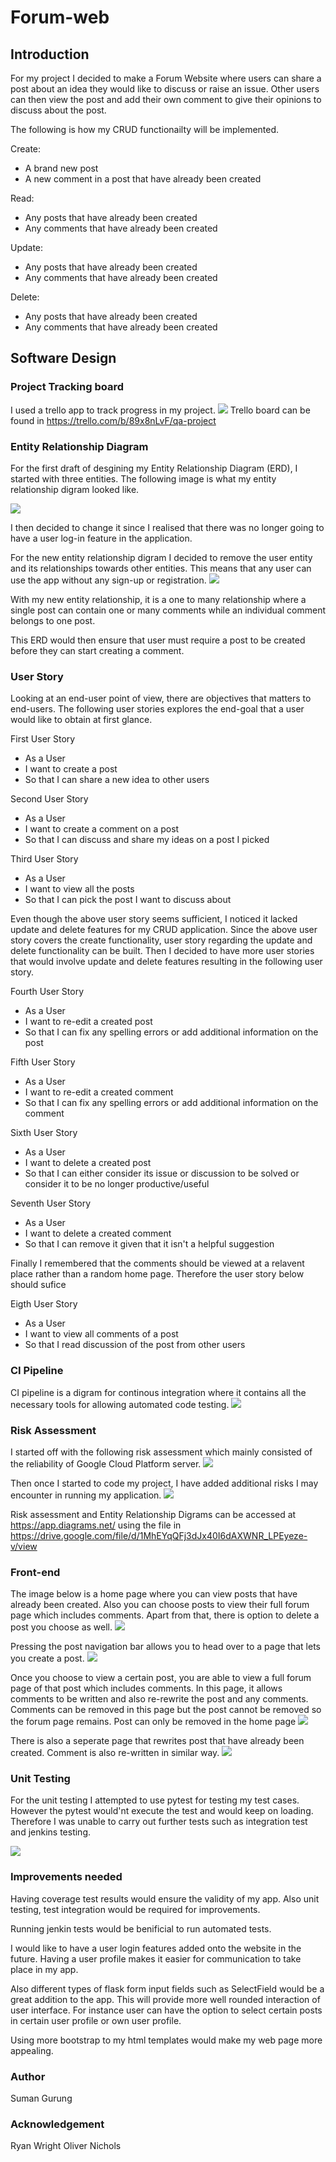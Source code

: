 # Forum-web

## Introduction
For my project I decided to make a Forum Website where users can share a post about an idea they would like to discuss or raise an issue. Other users can then view the post and add their own comment to give their opinions to discuss about the post. 

The following is how my CRUD functionailty will be implemented.

Create:
* A brand new post
* A new comment in a post that have already been created

Read:
* Any posts that have already been created
* Any comments that have already been created

Update:
* Any posts that have already been created
* Any comments that have already been created

Delete:
* Any posts that have already been created
* Any comments that have already been created

## Software Design

### Project Tracking board
I used a trello app to track progress in my project.
![](images/trello.png)
Trello board can be found in https://trello.com/b/89x8nLvF/qa-project

### Entity Relationship Diagram
For the first draft of desgining my Entity Relationship Diagram (ERD), I started with three entities. The following image is what my entity relationship digram looked like.

![](images/ERD.png)


I then decided to change it since I realised that there was no longer going to have a user log-in feature in the application.

For the new entity relationship digram I decided to remove the user entity and its relationships towards other entities. This means that any user can use the app without any sign-up or registration.
![](images/newERD.png)

With my new entity relationship, it is a one to many relationship where a single post can contain one or many comments while an individual comment belongs to one post. 

This ERD would then ensure that user must require a post to be created before they can start creating a comment. 

### User Story
Looking at an end-user point of view, there are objectives that matters to end-users. The following user stories explores the end-goal that a user would like to obtain at first glance. 

First User Story
* As a User
* I want to create a post
* So that I can share a new idea to other users

Second User Story
* As a User
* I want to create a comment on a post
* So that I can discuss and share my ideas on a post I picked

Third User Story
* As a User
* I want to view all the posts
* So that I can pick the post I want to discuss about

Even though the above user story seems sufficient, I noticed it lacked update and delete features for my CRUD application. Since the above user story covers the create functionality, user story regarding the update and delete functionality can be built. Then I decided to have more user stories that would involve update and delete features resulting in the following user story.

Fourth User Story
* As a User
* I want to re-edit a created post
* So that I can fix any spelling errors or add additional information on the post

Fifth User Story
* As a User
* I want to re-edit a created comment
* So that I can fix any spelling errors or add additional information on the comment

Sixth User Story
* As a User
* I want to delete a created post
* So that I can either consider its issue or discussion to be solved or consider it to be no longer productive/useful

Seventh User Story
* As a User
* I want to delete a created comment
* So that I can remove it given that it isn't a helpful suggestion

Finally I remembered that the comments should be viewed at a relavent place rather than a random home page. Therefore the user story below should sufice 

Eigth User Story
* As a User
* I want to view all comments of a post
* So that I read discussion of the post from other users

### CI Pipeline
CI pipeline is a digram for continous integration where it contains all the necessary tools for allowing automated code testing.
![](images/cipipeline.png)

### Risk Assessment 
I started off with the following risk assessment which mainly consisted of the reliability of Google Cloud Platform server.
![](images/beforeRA.png)

Then once I started to code my project, I have added additional risks I may encounter in running my application. 
![](images/RA.png)

Risk assessment and Entity Relationship Digrams can be accessed at https://app.diagrams.net/ using the file in https://drive.google.com/file/d/1MhEYqQFj3dJx40I6dAXWNR_LPEyeze-v/view 
### Front-end
The image below is a home page where you can view posts that have already been created. Also you can choose posts to view their full forum page which includes comments. Apart from that, there is option to delete a post you choose as well.
![](images/home.png)

Pressing the post navigation bar allows you to head over to a page that lets you create a post.
![](images/create.png)

Once you choose to view a certain post, you are able to view a full forum page of that post which includes comments. In this page, it allows comments to be written and also re-rewrite the post and any comments. Comments can be removed in this page but the post cannot be removed so the forum page remains. Post can only be removed in the home page
![](images/viewandupdate.png)

There is also a seperate page that rewrites post that have already been created. Comment is also re-written in similar way.
![](images/edit.png)

### Unit Testing
For the unit testing I attempted to use pytest for testing my test cases. However the pytest would'nt execute the test and would keep on loading. Therefore I was unable to carry out further tests such as integration test and jenkins testing.

![](images/test.png)

### Improvements needed
Having coverage test results would ensure the validity of my app. Also unit testing, test integration would be required for improvements. 

Running jenkin tests would be benificial to run automated tests.

I would like to have a user login features added onto the website in the future. Having a user profile makes it easier for communication to take place in my app.

Also different types of flask form input fields such as SelectField would be a great addition to the app. This will provide more well rounded interaction of user interface. For instance user can have the option to select certain posts in certain user profile or own user profile.

Using more bootstrap to my html templates would make my web page more appealing.


### Author
Suman Gurung

### Acknowledgement
Ryan Wright
Oliver Nichols













